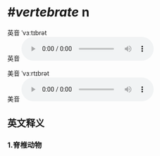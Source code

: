 # ***\#vertebrate*** n
英音 ˈvɜːtɪbrət  
英音
<audio src="./media/vertebrate1_AAC.aac" controls="controls"></audio>

美音 ˈvɜːrtɪbrət  
美音
<audio src="./media/vertebrate2_AAC.aac" controls="controls"></audio>



  

英文释义
---
### 1.**脊椎动物**  


